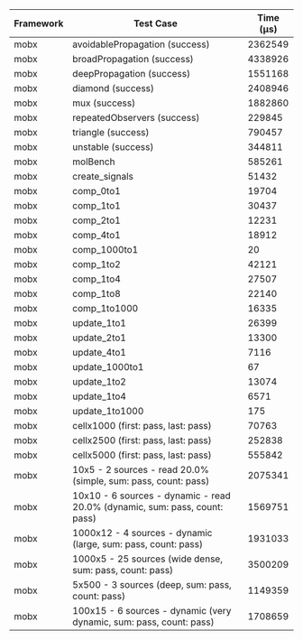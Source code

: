 | Framework | Test Case | Time (μs) |
| --- | --- | --- |
| mobx | avoidablePropagation (success) | 2362549 |
| mobx | broadPropagation (success) | 4338926 |
| mobx | deepPropagation (success) | 1551168 |
| mobx | diamond (success) | 2408946 |
| mobx | mux (success) | 1882860 |
| mobx | repeatedObservers (success) | 229845 |
| mobx | triangle (success) | 790457 |
| mobx | unstable (success) | 344811 |
| mobx | molBench | 585261 |
| mobx | create_signals | 51432 |
| mobx | comp_0to1 | 19704 |
| mobx | comp_1to1 | 30437 |
| mobx | comp_2to1 | 12231 |
| mobx | comp_4to1 | 18912 |
| mobx | comp_1000to1 | 20 |
| mobx | comp_1to2 | 42121 |
| mobx | comp_1to4 | 27507 |
| mobx | comp_1to8 | 22140 |
| mobx | comp_1to1000 | 16335 |
| mobx | update_1to1 | 26399 |
| mobx | update_2to1 | 13300 |
| mobx | update_4to1 | 7116 |
| mobx | update_1000to1 | 67 |
| mobx | update_1to2 | 13074 |
| mobx | update_1to4 | 6571 |
| mobx | update_1to1000 | 175 |
| mobx | cellx1000 (first: pass, last: pass) | 70763 |
| mobx | cellx2500 (first: pass, last: pass) | 252838 |
| mobx | cellx5000 (first: pass, last: pass) | 555842 |
| mobx | 10x5 - 2 sources - read 20.0% (simple, sum: pass, count: pass) | 2075341 |
| mobx | 10x10 - 6 sources - dynamic - read 20.0% (dynamic, sum: pass, count: pass) | 1569751 |
| mobx | 1000x12 - 4 sources - dynamic (large, sum: pass, count: pass) | 1931033 |
| mobx | 1000x5 - 25 sources (wide dense, sum: pass, count: pass) | 3500209 |
| mobx | 5x500 - 3 sources (deep, sum: pass, count: pass) | 1149359 |
| mobx | 100x15 - 6 sources - dynamic (very dynamic, sum: pass, count: pass) | 1708659 |
